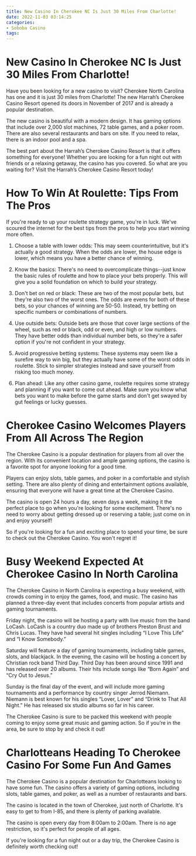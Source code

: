 ```yaml
---
title: New Casino In Cherokee NC Is Just 30 Miles From Charlotte!
date: 2022-11-03 03:14:25
categories:
- Soboba Casino
tags:
---
```



#  New Casino In Cherokee NC Is Just 30 Miles From Charlotte!

Have you been looking for a new casino to visit? Cherokee North Carolina has one and it is just 30 miles from Charlotte! The new Harrah’s Cherokee Casino Resort opened its doors in November of 2017 and is already a popular destination.

The new casino is beautiful with a modern design. It has gaming options that include over 2,000 slot machines, 72 table games, and a poker room. There are also several restaurants and bars on site. If you need to relax, there is an indoor pool and a spa.

The best part about the Harrah’s Cherokee Casino Resort is that it offers something for everyone! Whether you are looking for a fun night out with friends or a relaxing getaway, the casino has you covered. So what are you waiting for? Visit the Harrah’s Cherokee Casino Resort today!

#  How To Win At Roulette: Tips From The Pros 

If you're ready to up your roulette strategy game, you're in luck. We've scoured the internet for the best tips from the pros to help you start winning more often.

1. Choose a table with lower odds: This may seem counterintuitive, but it's actually a good strategy. When the odds are lower, the house edge is lower, which means you have a better chance of winning.

2. Know the basics: There's no need to overcomplicate things--just know the basic rules of roulette and how to place your bets properly. This will give you a solid foundation on which to build your strategy.

3. Don't bet on red or black: These are two of the most popular bets, but they're also two of the worst ones. The odds are evens for both of these bets, so your chances of winning are 50-50. Instead, try betting on specific numbers or combinations of numbers.

4. Use outside bets: Outside bets are those that cover large sections of the wheel, such as red or black, odd or even, and high or low numbers. They have better odds than individual number bets, so they're a safer option if you're not confident in your strategy.

5. Avoid progressive betting systems: These systems may seem like a surefire way to win big, but they actually have some of the worst odds in roulette. Stick to simpler strategies instead and save yourself from risking too much money.

6. Plan ahead: Like any other casino game, roulette requires some strategy and planning if you want to come out ahead. Make sure you know what bets you want to make before the game starts and don't get swayed by gut feelings or lucky guesses.

#  Cherokee Casino Welcomes Players From All Across The Region 

The Cherokee Casino is a popular destination for players from all over the region. With its convenient location and ample gaming options, the casino is a favorite spot for anyone looking for a good time.

Players can enjoy slots, table games, and poker in a comfortable and stylish setting. There are also plenty of dining and entertainment options available, ensuring that everyone will have a great time at the Cherokee Casino.

The casino is open 24 hours a day, seven days a week, making it the perfect place to go when you're looking for some excitement. There's no need to worry about getting dressed up or reserving a table; just come on in and enjoy yourself!

So if you're looking for a fun and exciting place to spend your time, be sure to check out the Cherokee Casino. You won't regret it!

#  Busy Weekend Expected At Cherokee Casino In North Carolina 

The Cherokee Casino in North Carolina is expecting a busy weekend, with crowds coming in to enjoy the games, food, and music. The casino has planned a three-day event that includes concerts from popular artists and gaming tournaments.

Friday night, the casino will be hosting a party with live music from the band LoCash. LoCash is a country duo made up of brothers Preston Brust and Chris Lucas. They have had several hit singles including “I Love This Life” and “I Know Somebody.”

Saturday will feature a day of gaming tournaments, including table games, slots, and blackjack. In the evening, the casino will be hosting a concert by Christian rock band Third Day. Third Day has been around since 1991 and has released over 20 albums. Their hits include songs like “Born Again” and “Cry Out to Jesus.”

Sunday is the final day of the event, and will include more gaming tournaments and a performance by country singer Jerrod Niemann. Niemann is best known for his singles “Lover, Lover” and “Drink to That All Night.” He has released six studio albums so far in his career.

The Cherokee Casino is sure to be packed this weekend with people coming to enjoy some great music and gaming action. So if you’re in the area, be sure to stop by and check it out!

#  Charlotteans Heading To Cherokee Casino For Some Fun And Games

The Cherokee Casino is a popular destination for Charlotteans looking to have some fun. The casino offers a variety of gaming options, including slots, table games, and poker, as well as a number of restaurants and bars.

The casino is located in the town of Cherokee, just north of Charlotte. It's easy to get to from I-85, and there is plenty of parking available.

The casino is open every day from 8:00am to 2:00am. There is no age restriction, so it's perfect for people of all ages.

If you're looking for a fun night out or a day trip, the Cherokee Casino is definitely worth checking out!